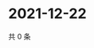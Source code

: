 # 2021-12-22

共 0 条

<!-- BEGIN WEIBO -->
<!-- 最后更新时间 Wed Dec 22 2021 02:10:45 GMT+0800 (China Standard Time) -->

<!-- END WEIBO -->
